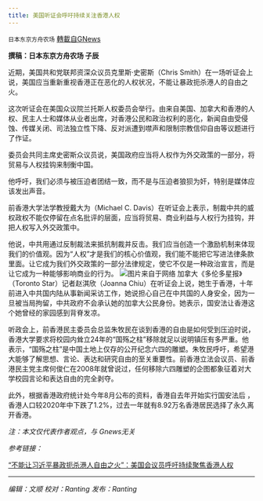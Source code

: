 ```yaml
---
title: 美国听证会呼吁持续关注香港人权
---
```

`日本东京方舟农场` [轉載自GNews](https://gnews.org/zh-hans/1602552/)

**撰稿：日本东京方舟农场 子辰**

近期，美国共和党联邦资深众议员克里斯·史密斯（Chris Smith）在一场听证会上说，美国应当重新重视香港正在恶化的人权状况，不能让暴政扼杀港人的自由之火。

这次听证会在美国众议院兰托斯人权委员会举行。由来自美国、加拿大和香港的人权、民主人士和媒体从业者出席，对香港公民和政治权利的恶化，新闻自由受侵蚀、传媒关闭、司法独立性下降、反对派遭到噤声和限制宗教信仰自由等议题进行了作证。

委员会共同主席史密斯众议员说，美国政府应当将人权作为外交政策的一部分，将贸易与人权挂钩来制衡中国。

他呼吁，我们必须与被压迫者团结一致，而不是与压迫者狼狈为奸，特别是媒体应该发出声音。

前香港大学法学教授戴大为（Michael C. Davis）在听证会上表示，制裁中共的威权政权不能仅停留在点名批评的层面，应当将贸易、商业利益与人权行为挂钩，并把人权写入外交政策中。

他说，中共用通过反制裁法来抵抗制裁并反击。我们应当创造一个激励机制来体现我们的价值观。因为“人权”才是我们的核心价值观，我们能不能把它写进法律条款里面。让它成为我们外交政策的一部分法律规定，使它不仅是一种政治宣言，而是让它成为一种能够影响商业的行为。
![](https://assets.gnews.org/wp-content/uploads/2021/10/微信图片_20211018224930.png)图片来自于网络
加拿大《多伦多星报》（Toronto Star）记者赵淇欣（Joanna Chiu）在听证会上说，她生于香港，十年前进入中共国内陆从事新闻采访工作，她说担心自己在中共国的人身安全，因为一旦被当局拘留，中共政府不会承认她的加拿大公民身份。她表示，国安法让香港这个她曾经的家园感到背脊发凉。

听政会上，前香港民主委员会总监朱牧民在谈到香港的自由是如何受到压迫时说，香港大学要求将校园内耸立24年的“国殇之柱”移除就足以说明镇压有多严重。他表示，“国殇之柱”是中国土地上仅存的公开纪念六四的雕塑。朱牧民呼吁，希望港大能够了解思想、言论、表达和研究自由的至关重要性。前香港立法会议员、前香港民主党主席何俊仁在2008年就曾说过，任何移除六四雕塑的企图都象征着对大学校园言论和表达自由的完全剥夺。

此外，根据香港政府统计处今年8月公布的资料，香港自去年开始实行国安法后 ，香港人口较2020年中下跌了1.2%，过去一年就有8.92万名香港居民选择了永久离开香港。

*注：本文仅代表作者观点，与 Gnews无关*

*参考链接：*

[“不能让习近平暴政扼杀港人自由之火”：美国会议员呼吁持续聚焦香港人权](https://www.voachinese.com/a/congress-lantos-hearing-hong-kong-human-rights-20211014/6271727.html)

* * *

*编辑：文顺 校对：Ranting 发布：Ranting*
